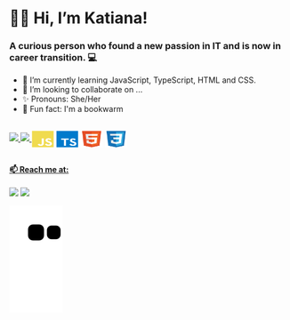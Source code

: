 # 👋🏼 Hi, I’m Katiana!

### A curious person who found a new passion in IT and is now in career transition. 💻

- 🌱 I’m currently learning JavaScript, TypeScript, HTML and CSS.
- 💞️ I’m looking to collaborate on ...
- ✨ Pronouns: She/Her
- 👀 Fun fact: I'm a bookwarm

<div style="display: inline-block">
  <a href="https://github.com/KatianaXavier">
  <img height="180em" src="https://github-readme-stats.vercel.app/api?username=KatianaXavier&show_icons=true&theme=radical&include_all_commits=true&count_private=true"/>
  <img height="180em" src="https://github-readme-stats.vercel.app/api/top-langs/?username=KatianaXavier&layout=compact&langs_count=7&theme=radical"/>
</div>

<div style="display: inline-block" align="center"><br>
  <img align="center" alt="Kati-Js" height="30" width="40" src="https://raw.githubusercontent.com/devicons/devicon/master/icons/javascript/javascript-plain.svg">
  <img align="center" alt="Kati-Ts" height="30" width="40" src="https://raw.githubusercontent.com/devicons/devicon/master/icons/typescript/typescript-plain.svg">
  <img align="center" alt="Kati-HTML" height="30" width="40" src="https://raw.githubusercontent.com/devicons/devicon/master/icons/html5/html5-original.svg">
  <img align="center" alt="Kati-CSS" height="30" width="40" src="https://raw.githubusercontent.com/devicons/devicon/master/icons/css3/css3-original.svg">
</div>
  
 ##
 
#### 📫 Reach me at:
 
<div> 
  <a href = "mailto:katianaxavierb@gmail.com"><img src="https://img.shields.io/badge/Gmail-D14836?style=for-the-badge&logo=gmail&logoColor=white" target="_blank"></a>
  <a href="https://www.linkedin.com/in/katianaxavier"><img src="https://img.shields.io/badge/LinkedIn-0077B5?style=for-the-badge&logo=linkedin&logoColor=white" target="_blank"></a> 
 
  ![Snake animation](https://github.com/KatianaXavier/KatianaXavier/blob/output/github-contribution-grid-snake.svg)
 
</div>


